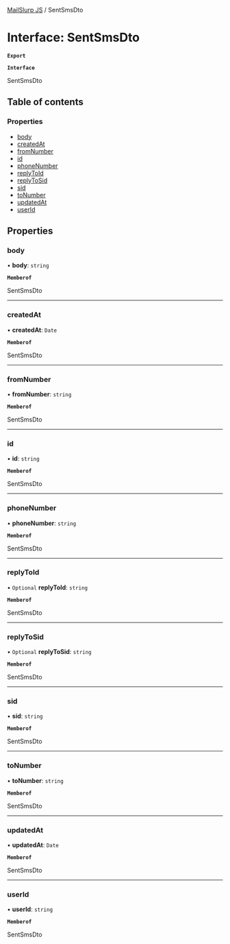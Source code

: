 [MailSlurp JS](../README.md) / SentSmsDto

# Interface: SentSmsDto

**`Export`**

**`Interface`**

SentSmsDto

## Table of contents

### Properties

- [body](SentSmsDto.md#body)
- [createdAt](SentSmsDto.md#createdat)
- [fromNumber](SentSmsDto.md#fromnumber)
- [id](SentSmsDto.md#id)
- [phoneNumber](SentSmsDto.md#phonenumber)
- [replyToId](SentSmsDto.md#replytoid)
- [replyToSid](SentSmsDto.md#replytosid)
- [sid](SentSmsDto.md#sid)
- [toNumber](SentSmsDto.md#tonumber)
- [updatedAt](SentSmsDto.md#updatedat)
- [userId](SentSmsDto.md#userid)

## Properties

### body

• **body**: `string`

**`Memberof`**

SentSmsDto

___

### createdAt

• **createdAt**: `Date`

**`Memberof`**

SentSmsDto

___

### fromNumber

• **fromNumber**: `string`

**`Memberof`**

SentSmsDto

___

### id

• **id**: `string`

**`Memberof`**

SentSmsDto

___

### phoneNumber

• **phoneNumber**: `string`

**`Memberof`**

SentSmsDto

___

### replyToId

• `Optional` **replyToId**: `string`

**`Memberof`**

SentSmsDto

___

### replyToSid

• `Optional` **replyToSid**: `string`

**`Memberof`**

SentSmsDto

___

### sid

• **sid**: `string`

**`Memberof`**

SentSmsDto

___

### toNumber

• **toNumber**: `string`

**`Memberof`**

SentSmsDto

___

### updatedAt

• **updatedAt**: `Date`

**`Memberof`**

SentSmsDto

___

### userId

• **userId**: `string`

**`Memberof`**

SentSmsDto
